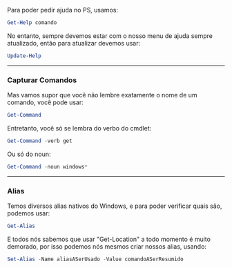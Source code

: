 Para poder pedir ajuda no PS, usamos:
```powershell
Get-Help comando
```

No entanto, sempre devemos estar com o nosso menu de ajuda sempre atualizado, então para atualizar devemos usar:
```powershell
Update-Help
```

---
### Capturar Comandos

Mas vamos supor que você não lembre exatamente o nome de um comando, você pode usar:
```powershell
Get-Command
```
Entretanto, você só se lembra do verbo do cmdlet:
```powershell
Get-Command -verb get
```
Ou só do noun:
```powershell
Get-Command -noun windows*  
```

---
### Alias
Temos diversos alias nativos do Windows, e para poder verificar quais são, podemos usar:
```powershell
Get-Alias
```

E todos nós sabemos que usar "Get-Location" a todo momento é muito demorado, por isso podemos nós mesmos criar nossos alias, usando:
```powershell
Set-Alias -Name aliasASerUsado -Value comandoASerResumido
```


